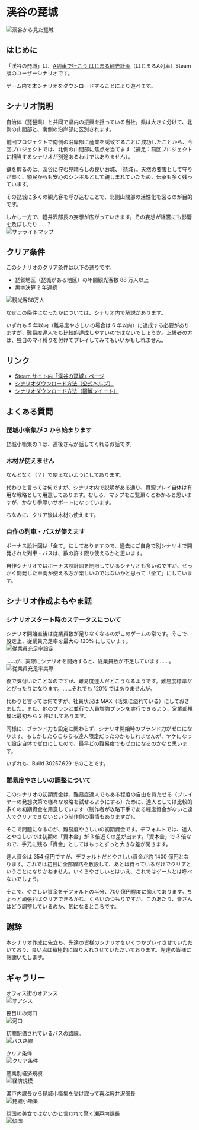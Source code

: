 # 渓谷の琵城

![渓谷から見た琵城](images/Valley.jpg)

## はじめに

「渓谷の琵城」は、<a href="https://www.artdink.co.jp/japanese/title/a-tourism/">A列車で行こう はじまる観光計画</a>（はじまるA列車）Steam 版のユーザーシナリオです。

ゲーム内で本シナリオをダウンロードすることにより遊べます。

## シナリオ説明

自治体（琵琶県）と共同で県内の振興を担っている当社。県は大きく分けて、北側の山間部と、南側の沿岸部に区別されます。

前回プロジェクトで南側の沿岸部に産業を誘致することに成功したことから、今回プロジェクトでは、北側の山間部に焦点を当てます（補足：前回プロジェクトに相当するシナリオが別途あるわけではありません）。

鍵を握るのは、渓谷に佇む見晴らしの良いお城、「琵城」。天然の要害として守りが堅く、領民からも安心のシンボルとして親しまれていたため、伝承も多く残っています。

その琵城に多くの観光客を呼び込むことで、北側山間部の活性化を図るのが目的です。

しかし一方で、軽井沢部長の妄想が広がっていきます。その妄想が経営にも影響を及ぼしたり……？  
![サテライトマップ](images/Satellite.png)

## クリア条件

このシナリオのクリア条件は以下の通りです。

- 琵賀地区（琵城がある地区）の年間観光客数 88 万人以上
- 黒字決算 2 年連続

![観光客88万人](images/Tourist88.jpg)

なぜこの条件になったかについては、シナリオ内で解説があります。

いずれも 5 年以内（難易度やさしいの場合は 6 年以内）に達成する必要がありますが、難易度達人でも比較的達成しやすいのではないでしょうか。上級者の方は、独自のマイ縛りを付けてプレイしてみてもいいかもしれません。

## リンク

- <a href="https://steamcommunity.com/sharedfiles/filedetails/?id=2798997033">Steam サイト内「渓谷の琵城」ページ</a>
- <a href="https://www.artdink.co.jp/manual/a-tourism/steam/ja/start/02-02.html">シナリオダウンロード方法（公式ヘルプ）</a>
- <a href="https://twitter.com/shinta0806/status/1507941978582904834">シナリオダウンロード方法（図解ツイート）</a>

## よくある質問

### 琵城小噺集が 2 から始まります

琵城小噺集の 1 は、道後さんが話してくれるお話です。

### 木材が使えません

なんとなく（？）で使えないようにしてあります。

代わりと言っては何ですが、シナリオ内で説明がある通り、資源プレイ自体は有用な戦略として用意してあります。むしろ、マップをご覧頂くとわかると思いますが、かなり手厚いサポートになっています。

ちなみに、クリア後は木材も使えます。

### 自作の列車・バスが使えます

ボーナス設計図は「全て」にしてありますので、過去にご自身で別シナリオで開発された列車・バスは、数の許す限り使えるかと思います。

自作シナリオではボーナス設計図を制限しているシナリオも多いのですが、せっかく開発した車両が使える方が楽しいのではないかと思って「全て」にしています。

## シナリオ作成よもやま話

### シナリオスタート時のステータスについて

シナリオ開始直後は従業員数が足りなくなるのがこのゲームの常です。そこで、設定上、従業員充足率を最大の 120% にしています。  
![従業員充足率設定](images/FillRateSetting.png)

……が、実際にシナリオを開始すると、従業員数が不足しています……。  
![従業員充足率実際](images/FillRateActual.png)

後で気付いたことなのですが、難易度達人だとこうなるようです。難易度標準だとぴったりになります。……それでも 120% ではありませんが。

代わりと言っては何ですが、社員状況は MAX（活気に溢れている）にしておきました。また、他のプランと並行で人員増強プランを実行できるよう、営業部規模は最初から 2 件にしてあります。

同様に、ブランド力も設定に関わらず、シナリオ開始時のブランド力がゼロになります。もしかしたらこちらも達人限定だったのかもしれませんが、ヤケになって設定自体でゼロにしたので、最早どの難易度でもゼロになるのかなと思います。

いずれも、Build 30257.629 でのことです。

### 難易度やさしいの調整について

このシナリオの初期資金は、難易度達人でもある程度の自由を持たせる（プレイヤーの発想次第で様々な攻略を試せるようにする）ために、達人としては比較的多くの初期資金を用意しています（制作者が攻略下手である程度資金がないと達人でクリアできないという制作側の事情もありますが）。

そこで問題になるのが、難易度やさしいの初期資金です。デフォルトでは、達人とやさしいでは初期の「資本金」が 3 倍近くの差が出ます。「資本金」で 3 倍なので、手元に残る「資金」としてはもっとずっと大きな差が開きます。

達人資金は 354 億円ですが、デフォルトだとやさしい資金が約 1400 億円となります。これでは初日に全部線路を敷設して、あとは待っているだけでクリアということになりかねません。いくらやさしいとはいえ、これではゲームとは呼べないでしょう。

そこで、やさしい資金をデフォルトの半分、700 億円程度に抑えてあります。ちょっと頑張ればクリアできるかな、くらいのつもりですが、このあたり、皆さんはどう調整しているのか、気になるところです。

## 謝辞

本シナリオ作成に先立ち、先達の皆様のシナリオをいくつかプレイさせていただいており、良い点は積極的に取り入れさせていただいております。先達の皆様に感謝いたします。

## ギャラリー

オフィス街のオアシス  
![オアシス](images/Gallery_Oasis.jpg)

笹目川の河口  
![河口](images/Gallery_Estuary.jpg)

初期配備されているバスの路線。  
![バス路線](images/Gallery_BusRoute.jpg)

クリア条件  
![クリア条件](images/Gallery_Condition.png)

産業別経済規模  
![経済規模](images/Gallery_EconomicScale.png)

瀬戸内課長から琵城小噺集を受け取って喜ぶ軽井沢部長  
![琵城小噺集](images/Gallery_ShortStory.jpg)

傾国の美女ではないかと言われて驚く瀬戸内課長  
![傾国](images/Gallery_Cyprian.jpg)



